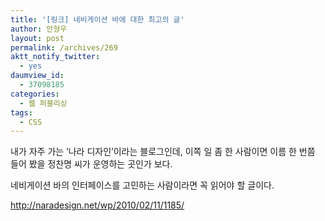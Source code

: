 ```yaml
---
title: '[링크] 네비게이션 바에 대한 최고의 글'
author: 안형우
layout: post
permalink: /archives/269
aktt_notify_twitter:
  - yes
daumview_id:
  - 37098185
categories:
  - 웹 퍼블리싱
tags:
  - CSS
---
```

내가 자주 가는 &#8216;나라 디자인&#8217;이라는 블로그인데, 이쪽 일 좀 한 사람이면 이름 한 번쯤 들어 봤을 정찬명 씨가 운영하는 곳인가 보다.

네비게이션 바의 인터페이스를 고민하는 사람이라면 꼭 읽어야 할 글이다.

<a href="http://naradesign.net/wp/2010/02/11/1185/" target="_blank">http://naradesign.net/wp/2010/02/11/1185/</a>